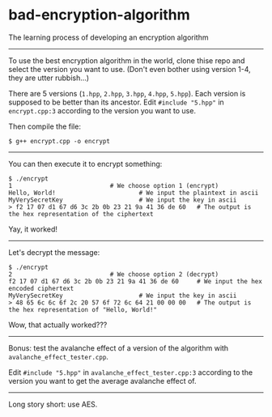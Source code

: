 # bad-encryption-algorithm
The learning process of developing an encryption algorithm

---

To use the best encryption algorithm in the world, clone thise repo and select the version you want to use. (Don't even bother using version 1-4, they are utter rubbish...)

There are 5 versions (`1.hpp`, `2.hpp`, `3.hpp`, `4.hpp`, `5.hpp`).
Each version is supposed to be better than its ancestor.
Edit `#include "5.hpp"` in `encrypt.cpp:3` according to the version you want to use.

Then compile the file:

```
$ g++ encrypt.cpp -o encrypt
```

---

You can then execute it to encrypt something:

```
$ ./encrypt
1							# We choose option 1 (encrypt)
Hello, World!						# We input the plaintext in ascii
MyVerySecretKey						# We input the key in ascii
> f2 17 07 d1 67 d6 3c 2b 0b 23 21 9a 41 36 de 60	# The output is the hex representation of the ciphertext
```

Yay, it worked!

---

Let's decrypt the message:

```
$ ./encrypt
2							# We choose option 2 (decrypt)
f2 17 07 d1 67 d6 3c 2b 0b 23 21 9a 41 36 de 60		# We input the hex encoded ciphertext
MyVerySecretKey						# We input the key in ascii
> 48 65 6c 6c 6f 2c 20 57 6f 72 6c 64 21 00 00 00	# The output is the hex representation of "Hello, World!"
```

Wow, that actually worked???

---

Bonus: test the avalanche effect of a version of the algorithm with `avalanche_effect_tester.cpp`.

Edit `#include "5.hpp"` in `avalanche_effect_tester.cpp:3` according to the version you want to get the average avalanche effect of.

---

Long story short: use AES.
